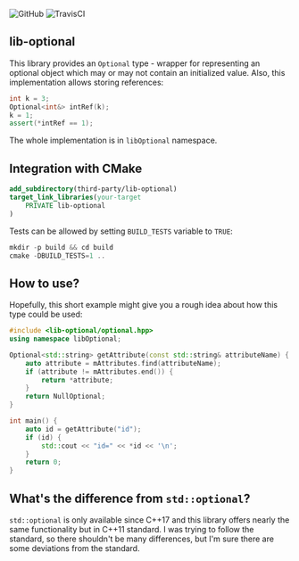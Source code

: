 ![GitHub](https://img.shields.io/github/license/proxict/lib-optional) ![TravisCI](https://travis-ci.org/proxict/lib-optional.svg?branch=master)

lib-optional
------------

This library provides an `Optional` type - wrapper for representing an optional object which may or may not contain an initialized value.
Also, this implementation allows storing references:

```c++
int k = 3;
Optional<int&> intRef(k);
k = 1;
assert(*intRef == 1);
```

The whole implementation is in `libOptional` namespace.
 
Integration with CMake
----------------------------
```cmake
add_subdirectory(third-party/lib-optional)
target_link_libraries(your-target
    PRIVATE lib-optional
)
```

Tests can be allowed by setting `BUILD_TESTS` variable to `TRUE`:
```c++
mkdir -p build && cd build
cmake -DBUILD_TESTS=1 ..
```

How to use?
-----------
Hopefully, this short example might give you a rough idea about how this type could be used:
```c++
#include <lib-optional/optional.hpp>
using namespace libOptional;

Optional<std::string> getAttribute(const std::string& attributeName) {
    auto attribute = mAttributes.find(attributeName);
    if (attribute != mAttributes.end()) {
        return *attribute;
    }
    return NullOptional;
}

int main() {
    auto id = getAttribute("id");
    if (id) {
        std::cout << "id=" << *id << '\n';
    }
    return 0;
}
```

What's the difference from `std::optional`?
-------------------------------------------
`std::optional` is only available since C++17 and this library offers nearly the same functionality but in C++11 standard.
I was trying to follow the standard, so there shouldn't be many differences, but I'm sure there are some deviations from the standard.
